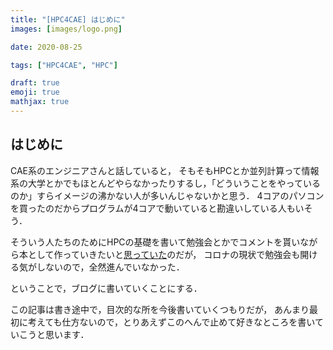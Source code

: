 ```yaml
---
title: "[HPC4CAE] はじめに"
images: [images/logo.png]

date: 2020-08-25

tags: ["HPC4CAE", "HPC"]

draft: true
emoji: true
mathjax: true
---
```


## はじめに
CAE系のエンジニアさんと話していると，
そもそもHPCとか並列計算って情報系の大学とかでもほとんどやらなかったりするし，「どういうことをやっているのか」すらイメージの沸かない人が多いんじゃないかと思う．
4コアのパソコンを買ったのだからプログラムが4コアで動いていると勘違いしている人もいそう．

そういう人たちのためにHPCの基礎を書いて勉強会とかでコメントを貰いながら本として作っていきたいと[思っていた][hpc4cae]のだが，
コロナの現状で勉強会も開ける気がしないので，全然進んでいなかった．

ということで，ブログに書いていくことにする．

この記事は書き途中で，目次的な所を今後書いていくつもりだが，
あんまり最初に考えても仕方ないので，とりあえずこのへんで止めて好きなところを書いていこうと思います．

[hpc4cae]: https://hishinuma-t.dev/HPC4CAE/index.html

